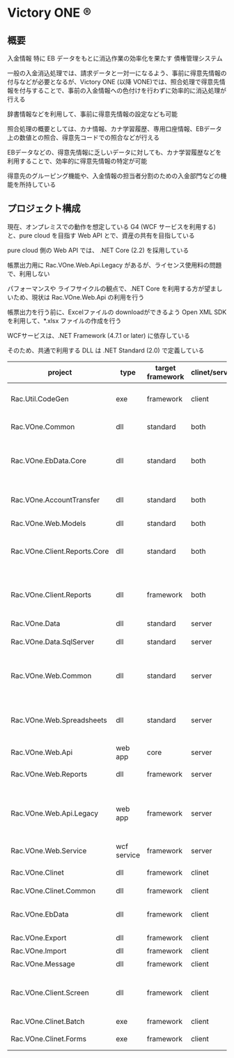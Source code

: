 # Victory ONE ®

## 概要

入金情報 特に EB データをもとに消込作業の効率化を果たす 債権管理システム

一般の入金消込処理では、請求データと一対一になるよう、事前に得意先情報の付与などが必要となるが、Victory ONE (以降 VONE)では、照合処理で得意先情報を付与することで、事前の入金情報への色付けを行わずに効率的に消込処理が行える

辞書情報などを利用して、事前に得意先情報の設定なども可能

照合処理の概要としては、カナ情報、カナ学習履歴、専用口座情報、EBデータ上の数値との照合、得意先コードでの照合などが行える

EBデータなどの、得意先情報に乏しいデータに対しても、カナ学習履歴などを利用することで、効率的に得意先情報の特定が可能

得意先のグルーピング機能や、入金情報の担当者分割のための入金部門などの機能を所持している

## プロジェクト構成

現在、オンプレミスでの動作を想定している G4 (WCF サービスを利用する) と、pure cloud を目指す Web API とで、資産の共有を目指している

pure cloud 側の Web API では、 .NET Core (2.2) を採用している

帳票出力用に Rac.VOne.Web.Api.Legacy があるが、ライセンス使用料の問題で、利用しない

パフォーマンスや ライフサイクルの観点で、.NET Core を利用する方が望ましいため、現状は Rac.VOne.Web.Api の利用を行う

帳票出力を行う前に、Excelファイルの downloadができるよう Open XML SDK を利用して、*.xlsx ファイルの作成を行う

WCFサービスは、.NET Framework (4.7.1 or later) に依存している

そのため、共通で利用する DLL は .NET Standard (2.0) で定義している

|project|type|target framework|clinet/server|summary|
|-------|----|----------------|-------------|-------|
|Rac.Util.CodeGen|exe|framework|client|Rac.VOne.Web.Models のモデルを TypeScript へ変換するプロジェクト|
|Rac.VOne.Common|dll|standard|both|どちらでも共通の処理実装|
|Rac.VOne.EbData.Core|dll|standard|both|EBデータ取込用 Core DLL namespace は Rac.VOne.EbData のまま|
|Rac.VOne.AccountTransfer|dll|standard|both|口座振替 データ作成・結果取込のビジネスロジック|
|Rac.VOne.Web.Models|dll|standard|both|モデルの定義|
|Rac.VOne.Client.Reports.Core|dll|standard|both|帳票の設定などの定義 namespace は Rac.VOne.Client.Reports のまま|
|Rac.VOne.Client.Reports|dll|framework|both|帳票の実装 ActiveReports なので、.NET Framework 縛り *Api.Legacy で利用|
|Rac.VOne.Data|dll|standard|server|CRUDのinterface を定義|
|Rac.VOne.Data.SqlServer|dll|standard|server|CRUDのSQL Server 向け実装|
|Rac.VOne.Web.Common|dll|standard|server|web service のビジネスロジック実装 帳票出力、インポート処理の interface を定義|
|Rac.VOne.Web.Spreadsheets|dll|standard|server|web api の spreadsheet 出力ロジック Open XML SDK を利用して *.xlsx ファイルを作成|
|Rac.VOne.Web.Api|web app|core|server|web api の server 実装|
|Rac.VOne.Web.Reports|dll|framework|server|ActiveReports の出力処理実装|
|Rac.VOne.Web.Api.Legacy|web app|framework|server|ASP.NET Web API の server 実装 帳票対応のため、ActiveReports の PdfExport を実装 インポート処理も実装|
|Rac.VOne.Web.Service|wcf service|framework|server|WCF service 実装|
|Rac.VOne.Clinet|dll|framework|clinet|client用のinterface定義 third-party との連携用|
|Rac.VOne.Clinet.Common|dll|framework|client|client側共通処理|
|Rac.VOne.EbData|dll|framework|client|EBデータ取込用DLL WCF の サービス呼び出し実装が主な点|
|Rac.VOne.Export|dll|framework|client|CSV出力用実装|
|Rac.VOne.Import|dll|framework|client|CSVインポート処理実装|
|Rac.VOne.Message|dll|framework|client|client側メッセージ|
|Rac.VOne.Client.Screen|dll|framework|client|Windows Forms の内部で表示する画面のコンポーネント定義 クライアント側実装の本体|
|Rac.VOne.Clinet.Batch|exe|framework|client|バッチ処理の本体|
|Rac.VOne.Clinet.Forms|exe|framework|client|Windows Forms client 本体|

